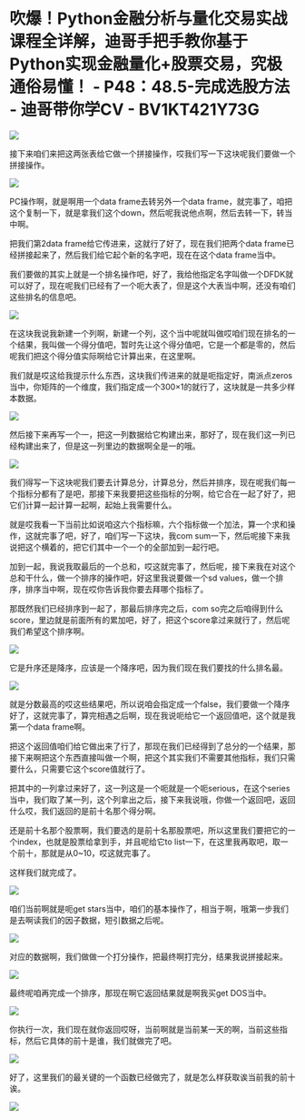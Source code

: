 # 吹爆！Python金融分析与量化交易实战课程全详解，迪哥手把手教你基于Python实现金融量化+股票交易，究极通俗易懂！ - P48：48.5-完成选股方法 - 迪哥带你学CV - BV1KT421Y73G

![](img/64c1003bb0be0e5bda2e94d0b6ec2685_0.png)

接下来咱们来把这两张表给它做一个拼接操作，哎我们写一下这块呢我们要做一个拼接操作。

![](img/64c1003bb0be0e5bda2e94d0b6ec2685_2.png)

PC操作啊，就是啊用一个data frame去转另外一个data frame，就完事了，咱把这个复制一下，就是拿我们这个down，然后呢我说他点啊，然后去转一下，转当中啊。

把我们第2data frame给它传进来，这就行了好了，现在我们把两个data frame已经拼接起来了，然后我们给它起个新的名字吧，现在在这个data frame当中。

我们要做的其实上就是一个排名操作吧，好了，我给他指定名字叫做一个DFDK就可以好了，现在呢我们已经有了一个呃大表了，但是这个大表当中啊，还没有咱们这些排名的信息吧。



![](img/64c1003bb0be0e5bda2e94d0b6ec2685_4.png)

在这块我说我新建一个列啊，新建一个列，这个当中呢就叫做哎咱们现在排名的一个结果，我叫做一个得分值吧，暂时先让这个得分值吧，它是一个都是零的，然后呢我们把这个得分值实际啊给它计算出来，在这里啊。

我们就是哎这给我提示什么东西，这块我们传进来的就是呃指定好，南派点zeros当中，你矩阵的一个维度，我们指定成一个300×1的就行了，这块就是一共多少样本数据。



![](img/64c1003bb0be0e5bda2e94d0b6ec2685_6.png)

然后接下来再写一个一，把这一列数据给它构建出来，那好了，现在我们这一列已经构建出来了，但是这一列里边的数据啊全是一的哦。



![](img/64c1003bb0be0e5bda2e94d0b6ec2685_8.png)

我们得写一下这块呢我们要去计算总分，计算总分，然后并排序，现在呢我们每一个指标分都有了是吧，那接下来我要把这些指标的分啊，给它合在一起了好了，把它们计算一起计算一起啊，起始上我需要什么。

就是哎我看一下当前比如说咱这六个指标嘛，六个指标做一个加法，算一个求和操作，这就完事了吧，好了，咱们写一下这块，我com sum一下，然后呢接下来我说把这个横着的，把它们其中一个一个的全部加到一起行吧。

加到一起，我说我取最后的一个总和，哎这就完事了，然后呢，接下来我在对这个总和干什么，做一个排序的操作吧，好这里我说要做一个sd values，做一个排序，排序当中啊，现在哎你告诉我你要去拜哪个指标了。

那既然我们已经排序到一起了，那最后排序完之后，com so完之后咱得到什么score，里边就是前面所有的累加吧，好了，把这个score拿过来就行了，然后呢我们希望这个排序啊。



![](img/64c1003bb0be0e5bda2e94d0b6ec2685_10.png)

它是升序还是降序，应该是一个降序吧，因为我们现在我们要找的什么排名最。

![](img/64c1003bb0be0e5bda2e94d0b6ec2685_12.png)

就是分数最高的哎这些结果吧，所以说咱会指定成一个false，我们要做一个降序好了，这就完事了，算完相遇之后啊，现在我说呃给它一个返回值吧，这个就是我第一个data frame啊。

把这个返回值咱们给它做出来了行了，那现在我们已经得到了总分的一个结果，那接下来啊把这个东西直接叫做一个啊，把这个其实我们不需要其他指标，我们只需要什么，只需要它这个score值就行了。

把其中的一列拿过来好了，这一列这是一个呃就是一个呃serious，在这个series当中，我们取了某一列，这个列拿出之后，接下来我说哦，你做一个返回吧，返回什么哎，我们返回的是前十名那个得分啊。

还是前十名那个股票啊，我们要选的是前十名那股票吧，所以这里我们要把它的一个index，也就是股票给拿到手，并且呢给它to list一下，在这里我再取吧，取一个前十，那就是从0~10，哎这就完事了。

这样我们就完成了。

![](img/64c1003bb0be0e5bda2e94d0b6ec2685_14.png)

咱们当前啊就是呃get stars当中，咱们的基本操作了，相当于啊，哦第一步我们是去啊读我们的因子数据，短引数据之后呢。



![](img/64c1003bb0be0e5bda2e94d0b6ec2685_16.png)

对应的数据啊，我们做做一个打分操作，把最终啊打完分，结果我说拼接起来。

![](img/64c1003bb0be0e5bda2e94d0b6ec2685_18.png)

最终呢咱再完成一个排序，那现在啊它返回结果就是啊我买get DOS当中。

![](img/64c1003bb0be0e5bda2e94d0b6ec2685_20.png)

你执行一次，我们现在就你返回哎呀，当前啊就是当前某一天的啊，当前这些指标，然后它具体的前十是谁，我们就做完了吧。



![](img/64c1003bb0be0e5bda2e94d0b6ec2685_22.png)

好了，这里我们的最关键的一个函数已经做完了，就是怎么样获取诶当前我的前十诶。

![](img/64c1003bb0be0e5bda2e94d0b6ec2685_24.png)
